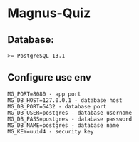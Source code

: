# Magnus-Quiz

## Database: 
    >= PostgreSQL 13.1

## Configure use env

    MG_PORT=8080 - app port
    MG_DB_HOST=127.0.0.1 - database host 
    MG_DB_PORT=5432 - database port
    MG_DB_USER=postgres - database username
    MG_DB_PASS=postgres - database password
    MG_DB_NAME=postgres - database name
    MG_KEY=uuid4 - security key

